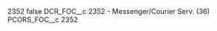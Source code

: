 <?xml version="1.0" encoding="UTF-8"?>
<CustomMetadata xmlns="http://soap.sforce.com/2006/04/metadata" xmlns:xsi="http://www.w3.org/2001/XMLSchema-instance" xmlns:xsd="http://www.w3.org/2001/XMLSchema">
    <label>2352</label>
    <protected>false</protected>
    <values>
        <field>DCR_FOC__c</field>
        <value xsi:type="xsd:string">2352 - Messenger/Courier Serv. (36)</value>
    </values>
    <values>
        <field>PCORS_FOC__c</field>
        <value xsi:type="xsd:string">2352</value>
    </values>
</CustomMetadata>
